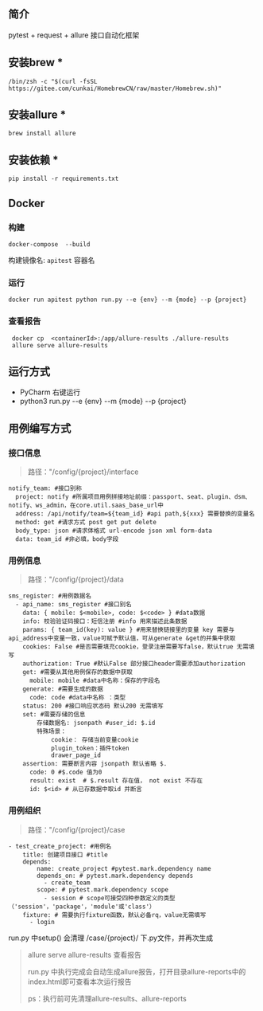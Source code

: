 ## 简介

pytest + request + allure 接口自动化框架

## 安装brew *

`/bin/zsh -c "$(curl -fsSL https://gitee.com/cunkai/HomebrewCN/raw/master/Homebrew.sh)"`

## 安装allure *

`brew install allure`

## 安装依赖 *

```
pip install -r requirements.txt
```

## Docker

### 构建

```
docker-compose  --build
```

构建镜像名: `apitest`
容器名

### 运行

```
docker run apitest python run.py --e {env} --m {mode} --p {project}
```

### 查看报告

```
 docker cp  <containerId>:/app/allure-results ./allure-results
 allure serve allure-results
```

## 运行方式

- PyCharm 右键运行
- python3 run.py --e {env} --m {mode} --p {project}

## 用例编写方式

### 接口信息

> 路径："/config/{project}/interface

```
notify_team: #接口别称
  project: notify #所属项目用例拼接地址前缀：passport、seat、plugin、dsm、notify、ws_admin，在core.util.saas_base_url中
  address: /api/notify/team=${team_id} #api path,${xxx} 需要替换的变量名
  method: get #请求方式 post get put delete
  body_type: json #请求体格式 url-encode json xml form-data
  data: team_id #非必填，body字段
```

### 用例信息

> 路径："/config/{project}/data

```
sms_register: #用例数据名
  - api_name: sms_register #接口别名
    data: { mobile: $<mobile>, code: $<code> } #data数据
    info: 校验验证码接口：短信注册 #info 用来描述此条数据
    params: { team_id(key): value } #用来替换链接里的变量 key 需要与api_address中变量一致，value可赋予默认值，可从generate &get的并集中获取
    cookies: False #是否需要填充cookie，登录注册需要写false，默认true 无需填写
    authorization: True #默认False 部分接口header需要添加authorization
    get: #需要从其他用例保存的数据中获取
      mobile: mobile #data中名称：保存的字段名
    generate: #需要生成的数据
      code: code #data中名称 ：类型
    status: 200 #接口响应状态码 默认200 无需填写
    set: #需要存储的信息
        存储数据名: jsonpath #user_id: $.id
        特殊场景：
            cookie： 存储当前变量cookie
            plugin_token：插件token
            drawer_page_id
    assertion: 需要断言内容 jsonpath 默认省略 $.
      code: 0 #$.code 值为0
      result: exist  # $.result 存在值， not exist 不存在
      id: $<id> # 从已存数据中取id 并断言
```

### 用例组织

> 路径："/config/{project}/case

```
- test_create_project: #用例名
    title: 创建项目接口 #title
    depends:
        name: create_project #pytest.mark.dependency name
        depends_on: # pytest.mark.dependency depends
          - create_team
        scope: # pytest.mark.dependency scope
          - session # scope可接受四种参数定义的类型（'session'，'package'，'module'或'class'）
    fixture: # 需要执行fixture函数，默认必备rq，value无需填写
      - login
```

run.py 中setup() 会清理 /case/{project}/ 下.py文件，并再次生成

>
> allure serve allure-results 查看报告
>
> run.py 中执行完成会自动生成allure报告，打开目录allure-reports中的index.html即可查看本次运行报告
>
> ps：执行前可先清理allure-results、allure-reports
